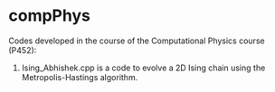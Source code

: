 # compPhys
Codes developed in the course of the Computational Physics course (P452):

1. Ising_Abhishek.cpp is a code to evolve a 2D Ising chain using the Metropolis-Hastings algorithm.
